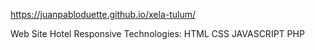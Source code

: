 https://juanpabloduette.github.io/xela-tulum/

Web Site Hotel Responsive
Technologies:
HTML
CSS
JAVASCRIPT
PHP
